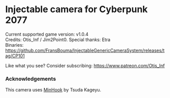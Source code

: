 Injectable camera for Cyberpunk 2077
============================

Current supported game version: v1.0.4  
Credits: Otis_Inf / Jim2Point0. Special thanks: Etra  
Binaries: https://github.com/FransBouma/InjectableGenericCameraSystem/releases/tag/CP101  

Like what you see? Consider subscribing: https://www.patreon.com/Otis_Inf

### Acknowledgements
This camera uses [MinHook](https://github.com/TsudaKageyu/minhook) by Tsuda Kageyu.
